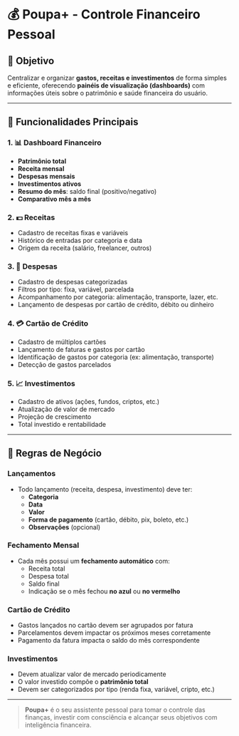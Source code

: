 # 💰 Poupa+ - Controle Financeiro Pessoal

## 🎯 Objetivo
Centralizar e organizar **gastos, receitas e investimentos** de forma simples e eficiente, oferecendo **painéis de visualização (dashboards)** com informações úteis sobre o patrimônio e saúde financeira do usuário.

---

## 🧩 Funcionalidades Principais

### 1. 📊 Dashboard Financeiro
- **Patrimônio total**
- **Receita mensal**
- **Despesas mensais**
- **Investimentos ativos**
- **Resumo do mês**: saldo final (positivo/negativo)
- **Comparativo mês a mês**

### 2. 💵 Receitas
- Cadastro de receitas fixas e variáveis
- Histórico de entradas por categoria e data
- Origem da receita (salário, freelancer, outros)

### 3. 🧾 Despesas
- Cadastro de despesas categorizadas
- Filtros por tipo: fixa, variável, parcelada
- Acompanhamento por categoria: alimentação, transporte, lazer, etc.
- Lançamento de despesas por cartão de crédito, débito ou dinheiro

### 4. 💳 Cartão de Crédito
- Cadastro de múltiplos cartões
- Lançamento de faturas e gastos por cartão
- Identificação de gastos por categoria (ex: alimentação, transporte)
- Detecção de gastos parcelados

### 5. 📈 Investimentos
- Cadastro de ativos (ações, fundos, criptos, etc.)
- Atualização de valor de mercado
- Projeção de crescimento
- Total investido e rentabilidade

---

## 📐 Regras de Negócio

### Lançamentos
- Todo lançamento (receita, despesa, investimento) deve ter:
  - **Categoria**
  - **Data**
  - **Valor**
  - **Forma de pagamento** (cartão, débito, pix, boleto, etc.)
  - **Observações** (opcional)

### Fechamento Mensal
- Cada mês possui um **fechamento automático** com:
  - Receita total
  - Despesa total
  - Saldo final
  - Indicação se o mês fechou **no azul** ou **no vermelho**

### Cartão de Crédito
- Gastos lançados no cartão devem ser agrupados por fatura
- Parcelamentos devem impactar os próximos meses corretamente
- Pagamento da fatura impacta o saldo do mês correspondente

### Investimentos
- Devem atualizar valor de mercado periodicamente
- O valor investido compõe o **patrimônio total**
- Devem ser categorizados por tipo (renda fixa, variável, cripto, etc.)


---

> **Poupa+** é o seu assistente pessoal para tomar o controle das finanças, investir com consciência e alcançar seus objetivos com inteligência financeira.
